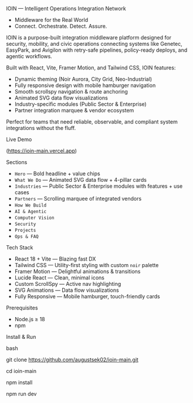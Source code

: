 IOIN — Intelligent Operations Integration Network

- Middleware for the Real World  
- Connect. Orchestrate. Detect. Assure.

IOIN is a purpose-built integration middleware platform designed for security, mobility, and civic operations connecting systems like Genetec, EasyPark, and Avigilon with retry-safe pipelines, policy-ready deploys, and agentic workflows.

Built with React, Vite, Framer Motion, and Tailwind CSS, IOIN features:

- Dynamic theming (Noir Aurora, City Grid, Neo-Industrial)
- Fully responsive design with mobile hamburger navigation
- Smooth scrollspy navigation & route anchoring
- Animated SVG data flow visualizations
- Industry-specific modules (Public Sector & Enterprise)
- Partner integration marquee & vendor ecosystem

Perfect for teams that need reliable, observable, and compliant system integrations  without the fluff.


Live Demo

(https://ioin-main.vercel.app) 


Sections

- `Hero` — Bold headline + value chips
- `What We Do` — Animated SVG data flow + 4-pillar cards
- `Industries` — Public Sector & Enterprise modules with features + use cases
- `Partners` — Scrolling marquee of integrated vendors
- `How We Build` 
- `AI & Agentic`
- `Computer Vision` 
- `Security` 
- `Projects`
- `Ops & FAQ`



Tech Stack

- React 18 + Vite — Blazing fast DX
- Tailwind CSS — Utility-first styling with custom `noir` palette
- Framer Motion — Delightful animations & transitions
- Lucide React — Clean, minimal icons
- Custom ScrollSpy — Active nav highlighting
- SVG Animations — Data flow visualizations
- Fully Responsive — Mobile hamburger, touch-friendly cards


Prerequisites

- Node.js ≥ 18
- npm 

Install & Run

bash

git clone https://github.com/augustsek02/ioin-main.git

cd ioin-main

npm install

npm run dev
